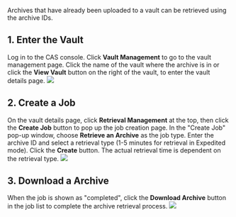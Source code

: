 Archives that have already been uploaded to a vault can be retrieved using the archive IDs.
## 1. Enter the Vault
Log in to the CAS console. Click **Vault Management** to go to the vault management page. Click the name of the vault where the archive is in or click the **View Vault** button on the right of the vault, to enter the vault details page.
![](https://main.qcloudimg.com/raw/0de27b3ee6f89f1b169f220a9410e122.png)

## 2. Create a Job
On the vault details page, click **Retrieval Management** at the top, then click the **Create Job** button to pop up the job creation page. In the "Create Job" pop-up window, choose **Retrieve an Archive** as the job type. Enter the archive ID and select a retrieval type (1-5 minutes for retrieval in Expedited mode). Click the **Create** button. The actual retrieval time is dependent on the retrieval type.
![](https://main.qcloudimg.com/raw/a1722fe402fcc5315c7e69bb0640c88a.png)

## 3. Download a Archive
When the job is shown as "completed", click the **Download Archive** button in the job list to complete the archive retrieval process.
![](https://main.qcloudimg.com/raw/6353b8be1928e87f6aaa56f237b9656a.png)

